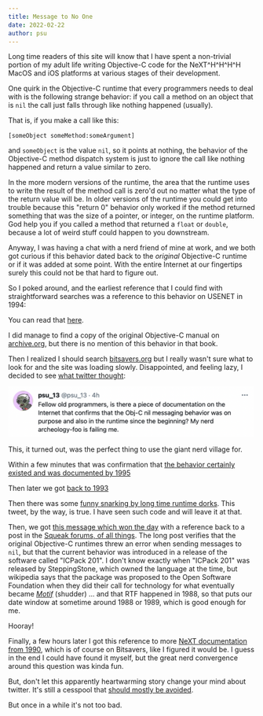 ```yaml
---
title: Message to No One
date: 2022-02-22
author: psu
---
```


Long time readers of this site will know that I have spent a non-trivial portion of my
adult life writing Objective-C code for the NeXT\^H\^H\^H\^H MacOS and iOS platforms at
various stages of their development.

One quirk in the Objective-C runtime that every programmers needs to deal with is the
following strange behavior: if you call a method on an object that is `nil` the call just
falls through like nothing happened (usually).

That is, if you make a call like this:

```
[someObject someMethod:someArgument]
```

and `someObject` is the value `nil`, so it points at nothing, the behavior of the
Objective-C method dispatch system is just to ignore the call like nothing happened and
return a value similar to zero.

In the more modern versions of the runtime, the area that the runtime uses to write the
result of the method call is zero'd out no matter what the type of the return value will
be. In older versions of the runtime you could get into trouble because this "return 0"
behavior only worked if the method returned something that was the size of a pointer, or
integer, on the runtime platform. God help you if you called a method that returned a
`float` or `double`, because a lot of weird stuff could happen to you downstream.

Anyway, I was having a chat with a nerd friend of mine at work, and we both got curious if
this behavior dated back to the _original_ Objective-C runtime or if it was added at some
point. With the entire Internet at our fingertips surely this could not be that hard to
figure out.

So I poked around, and the earliest reference that I could find with straightforward
searches was a reference to this behavior on USENET in 1994:

You can read that
[here](https://groups.google.com/g/comp.lang.objective-c/c/P3MntDvO1BM/m/FfkH12mjIQUJ).

I did manage to find a copy of the original Objective-C manual on
[archive.org](https://archive.org/details/objectorientedpr00coxb), but there is no mention
of this behavior in that book.

Then I realized I should search [bitsavers.org](http://www.bitsavers.org/pdf/) but I
really wasn't sure what to look for and the site was loading slowly. Disappointed, and
feeling lazy, I decided to see [what twitter
thought](https://twitter.com/psu_13/status/1495849554108989444):

<img src="../images/nil-message.png" width=500>

This, it turned out, was the perfect thing to use the giant nerd village for.

Within a few minutes that was confirmation that [the behavior certainly existed and was
documented by 1995](https://twitter.com/mbessey/status/1495853524407701514)

Then later we got [back to 1993](https://twitter.com/vasprintf/status/1495854893898289160)

Then there was some [funny snarking by long time runtime
dorks](https://twitter.com/jckarter/status/1495853328420552708). This tweet, by the way,
is true. I have seen such code and will leave it at that.

Then, we got [this message which won the
day](https://twitter.com/helje5/status/1495861914605432837) with a reference back to a
post in the [Squeak forums, of all things](http://wiki.squeak.org/squeak/5962). The long
post verifies that the original Objective-C runtimes threw an error when sending messages
to `nil`, but that the current behavior was introduced in a release of the software called
"ICPack 201". I don't know exactly when "ICPack 201" was released by SteppingStone, which
owned the language at the time, but wikipedia says that the package was proposed to the
Open Software Foundation when they did their call for technology for what eventually
became [_Motif_](https://en.wikipedia.org/wiki/Motif_(software)) (shudder) ... and that
RTF happened in 1988, so that puts our date window at sometime around 1988 or 1989, which
is good enough for me.

Hooray!

Finally, a few hours later I got this reference to more [NeXT documentation from
1990](https://twitter.com/EricShapiro/status/1495915397069090816), which is of course on
Bitsavers, like I figured it would be. I guess in the end I could have found it myself,
but the great nerd convergence around this question was kinda fun.

But, don't let this apparently heartwarming story change your mind about twitter. It's
still a cesspool that [should mostly be
avoided](http://mutable-states.com/anti-social-social-networking.html). 

But once in a while it's not too bad.
